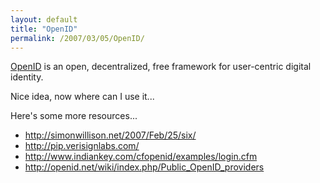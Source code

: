 ```yaml
---
layout: default
title: "OpenID"
permalink: /2007/03/05/OpenID/
---
```


<a href="http://openid.net/" target="_blank">OpenID</a> is an open, decentralized, free framework for user-centric digital identity.

Nice idea, now where can I use it...

Here's some more resources...

<ul>
<li><a href="http://simonwillison.net/2007/Feb/25/six/" target="_blank">http://simonwillison.net/2007/Feb/25/six/</a></li>
<li><a href="http://pip.verisignlabs.com/" target="_blank">http://pip.verisignlabs.com/</a></li>
<li><a href="http://www.indiankey.com/cfopenid/examples/login.cfm" target="_blank">http://www.indiankey.com/cfopenid/examples/login.cfm</a></li>
<li><a href="http://openid.net/wiki/index.php/Public_OpenID_providers" target="_blank">http://openid.net/wiki/index.php/Public_OpenID_providers</a></li>
</ul>